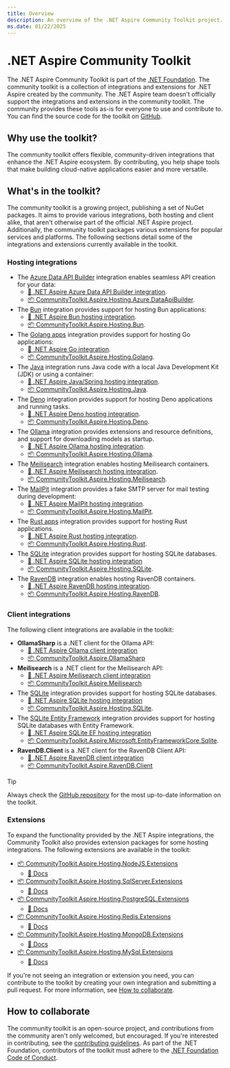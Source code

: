 ```yaml
---
title: Overview
description: An overview of the .NET Aspire Community Toolkit project.
ms.date: 01/22/2025
---
```


# .NET Aspire Community Toolkit

The .NET Aspire Community Toolkit is part of the [.NET Foundation](https://dotnetfoundation.org/projects/project-detail/.net-aspire-community-toolkit). The community toolkit is a collection of integrations and extensions for .NET Aspire created by the community. The .NET Aspire team doesn't officially support the integrations and extensions in the community toolkit. The community provides these tools as-is for everyone to use and contribute to. You can find the source code for the toolkit on [GitHub][github-repo].

## Why use the toolkit?

The community toolkit offers flexible, community-driven integrations that enhance the .NET Aspire ecosystem. By contributing, you help shape tools that make building cloud-native applications easier and more versatile.

## What's in the toolkit?

The community toolkit is a growing project, publishing a set of NuGet packages. It aims to provide various integrations, both hosting and client alike, that aren't otherwise part of the official .NET Aspire project. Additionally, the community toolkit packages various extensions for popular services and platforms. The following sections detail some of the integrations and extensions currently available in the toolkit.

### Hosting integrations

- The [Azure Data API Builder](/azure/data-api-builder/overview) integration enables seamless API creation for your data:
  - [📄 .NET Aspire Azure Data API Builder integration](https://github.com/CommunityToolkit/Aspire/tree/main/src/CommunityToolkit.Aspire.Hosting.Azure.DataApiBuilder).
  - [📦 CommunityToolkit.Aspire.Hosting.Azure.DataApiBuilder](https://nuget.org/packages/CommunityToolkit.Aspire.Hosting.Azure.DataApiBuilder).
- The [Bun](https://bun.sh) integration provides support for hosting Bun applications:
  - [📄 .NET Aspire Bun hosting integration](hosting-bun.md).
  - [📦 CommunityToolkit.Aspire.Hosting.Bun](https://nuget.org/packages/CommunityToolkit.Aspire.Hosting.Bun).
- The [Golang apps](https://go.dev/) integration provides support for hosting Go applications:
  - [📄 .NET Aspire Go integration](hosting-golang.md).
  - [📦 CommunityToolkit.Aspire.Hosting.Golang](https://nuget.org/packages/CommunityToolkit.Aspire.Hosting.Golang).
- The [Java](https://www.java.com/) integration runs Java code with a local Java Development Kit (JDK) or using a container:
  - [📄 .NET Aspire Java/Spring hosting integration](hosting-java.md).
  - [📦 CommunityToolkit.Aspire.Hosting.Java](https://nuget.org/packages/CommunityToolkit.Aspire.Hosting.Java).
- The [Deno](https://deno.com/) integration provides support for hosting Deno applications and running tasks.
  - [📄 .NET Aspire Deno hosting integration](https://github.com/CommunityToolkit/Aspire/tree/main/src/CommunityToolkit.Aspire.Hosting.Deno).
  - [📦 CommunityToolkit.Aspire.Hosting.Deno](https://nuget.org/packages/CommunityToolkit.Aspire.Hosting.Deno).
- The [Ollama](https://ollama.com/) integration provides extensions and resource definitions, and support for downloading models as startup.
  - [📄 .NET Aspire Ollama hosting integration](ollama.md#hosting-integration).
  - [📦 CommunityToolkit.Aspire.Hosting.Ollama](https://nuget.org/packages/CommunityToolkit.Aspire.Hosting.Ollama).
- The [Meilisearch](https://www.meilisearch.com) integration enables hosting Meilisearch containers.
  - [📄 .NET Aspire Meilisearch hosting integration](hosting-meilisearch.md#hosting-integration).
  - [📦 CommunityToolkit.Aspire.Hosting.Meilisearch](https://nuget.org/packages/CommunityToolkit.Aspire.Hosting.Meilisearch).
- The [MailPit](https://mailpit.axllent.org/) integration provides a fake SMTP server for mail testing during development:
  - [📄 .NET Aspire MailPit hosting integration](hosting-mailpit.md).
  - [📦 CommunityToolkit.Aspire.Hosting.MailPit](https://nuget.org/packages/CommunityToolkit.Aspire.Hosting.MailPit).
- The [Rust apps](https://www.rust-lang.org/) integration provides support for hosting Rust applications.
  - [📄 .NET Aspire Rust hosting integration](hosting-rust.md#hosting-integration).
  - [📦 CommunityToolkit.Aspire.Hosting.Rust](https://nuget.org/packages/CommunityToolkit.Aspire.Hosting.Rust).
- The [SQLite](https://www.sqlite.org/index.html) integration provides support for hosting SQLite databases.
  - [📄 .NET Aspire SQLite hosting integration](sqlite.md#hosting-integration)
  - [📦 CommunityToolkit.Aspire.Hosting.SQLite](https://nuget.org/packages/CommunityToolkit.Aspire.Hosting.SQLite).
- The [RavenDB](https://ravendb.net/) integration enables hosting RavenDB containers.
  - [📄 .NET Aspire RavenDB hosting integration](https://github.com/CommunityToolkit/Aspire/tree/main/src/CommunityToolkit.Aspire.Hosting.RavenDB).
  - [📦 CommunityToolkit.Aspire.Hosting.RavenDB](https://nuget.org/packages/CommunityToolkit.Aspire.Hosting.RavenDB).

### Client integrations

The following client integrations are available in the toolkit:

- **OllamaSharp** is a .NET client for the Ollama API:
  - [📄 .NET Aspire Ollama client integration](ollama.md#client-integration)
  - [📦 CommunityToolkit.Aspire.OllamaSharp](https://nuget.org/packages/CommunityToolkit.Aspire.OllamaSharp)
- **Meilisearch** is a .NET client for the Meilisearch API:
  - [📄 .NET Aspire Meilisearch client integration](hosting-meilisearch.md#client-integration)
  - [📦 CommunityToolkit.Aspire.Meilisearch](https://nuget.org/packages/CommunityToolkit.Aspire.Meilisearch)
- The [SQLite](https://www.sqlite.org/index.html) integration provides support for hosting SQLite databases.
  - [📄 .NET Aspire SQLite hosting integration](sqlite.md#client-integration)
  - [📦 CommunityToolkit.Aspire.Hosting.SQLite](https://nuget.org/packages/CommunityToolkit.Aspire.Hosting.SQLite).
- The [SQLite Entity Framework](https://www.nuget.org/packages/Microsoft.EntityFrameworkCore.Sqlite) integration provides support for hosting SQLite databases with Entity Framework.
  - [📄 .NET Aspire SQLite EF hosting integration](sqlite-entity-framework-integration.md#client-integration)
  - [📦 CommunityToolkit.Aspire.Microsoft.EntityFrameworkCore.Sqlite](https://nuget.org/packages/CommunityToolkit.Aspire.Microsoft.EntityFrameworkCore.Sqlite).
- **RavenDB.Client** is a .NET client for the RavenDB Client API:
  - [📄 .NET Aspire RavenDB client integration](https://github.com/CommunityToolkit/Aspire/tree/main/src/CommunityToolkit.Aspire.RavenDB.Client)
  - [📦 CommunityToolkit.Aspire.RavenDB.Client](https://nuget.org/packages/CommunityToolkit.Aspire.RavenDB.Client)

> [!TIP]
> Always check the [GitHub repository][github-repo] for the most up-to-date information on the toolkit.

### Extensions

To expand the functionality provided by the .NET Aspire integrations, the Community Toolkit also provides extension packages for some hosting integrations. The following extensions are available in the toolkit:

- [📦 CommunityToolkit.Aspire.Hosting.NodeJS.Extensions](https://nuget.org/packages/CommunityToolkit.Aspire.Hosting.NodeJS.Extensions)
  - [📄 Docs](hosting-nodejs-extensions.md)
- [📦 CommunityToolkit.Aspire.Hosting.SqlServer.Extensions](https://nuget.org/packages/CommunityToolkit.Aspire.Hosting.SqlServer.Extensions)
  - [📄 Docs](hosting-sqlserver-extensions.md)
- [📦 CommunityToolkit.Aspire.Hosting.PostgreSQL.Extensions](https://nuget.org/packages/CommunityToolkit.Aspire.Hosting.PostgreSQL.Extensions)
  - [📄 Docs](hosting-postgresql-extensions.md)
- [📦 CommunityToolkit.Aspire.Hosting.Redis.Extensions](https://nuget.org/packages/CommunityToolkit.Aspire.Hosting.Redis.Extensions)
  - [📄 Docs](hosting-redis-extensions.md)
- [📦 CommunityToolkit.Aspire.Hosting.MongoDB.Extensions](https://nuget.org/packages/CommunityToolkit.Aspire.Hosting.MongoDB.Extensions)
  - [📄 Docs](hosting-mongodb-extensions.md)
- [📦 CommunityToolkit.Aspire.Hosting.MySql.Extensions](https://nuget.org/packages/CommunityToolkit.Aspire.Hosting.MySql.Extensions)
  - [📄 Docs](hosting-mysql-extensions.md)

If you're not seeing an integration or extension you need, you can contribute to the toolkit by creating your own integration and submitting a pull request. For more information, see [How to collaborate](#how-to-collaborate).

## How to collaborate

The community toolkit is an open-source project, and contributions from the community aren't only welcomed, but encouraged. If you're interested in contributing, see the [contributing guidelines](https://github.com/CommunityToolkit/Aspire/blob/main/CONTRIBUTING.md). As part of the .NET Foundation, contributors of the toolkit must adhere to the [.NET Foundation Code of Conduct](https://dotnetfoundation.org/about/policies/code-of-conduct).

[github-repo]: https://github.com/CommunityToolkit/Aspire
